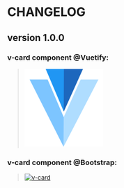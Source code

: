 # CHANGELOG
## **version 1.0.0**


### **v-card component @Vuetify:**
> [![v-card](../../../../assets/logo/vuetify-180.webp)](https://getbootstrap.com/docs/4.3/components/card/)


### **v-card component @Bootstrap:**
> [![v-card](https://cdn-images-1.medium.com/max/1600/1*KWBfLD6aEEHNWyuYmL2CVw.png)](https://getbootstrap.com/docs/4.3/components/card/)
